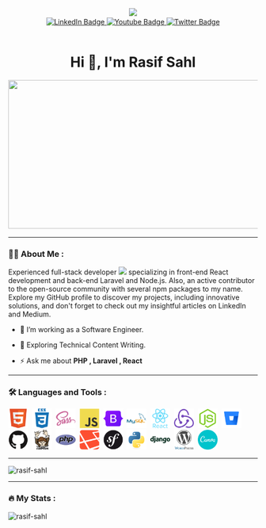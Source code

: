 <div id="header" align="center">
  <img src="https://media.giphy.com/media/4vzPXQbOxaOr1ZavUt/giphy.gif" width="100"/>
  
  <div id="badges">
     <a href="https://www.linkedin.com/in/rasifsahl/">
        <img src="https://img.shields.io/badge/LinkedIn-blue?style=for-the-badge&logo=linkedin&logoColor=white" alt="LinkedIn Badge"/>
     </a>
     <a href="https://www.youtube.com/c/CoachMillionaires">
        <img src="https://img.shields.io/badge/YouTube-red?style=for-the-badge&logo=youtube&logoColor=white" alt="Youtube Badge"/>
     </a>
     <a href="https://twitter.com/OpenDesk99">
        <img src="https://img.shields.io/badge/Twitter-blue?style=for-the-badge&logo=twitter&logoColor=white" alt="Twitter Badge"/>
     </a>
  </div>
  
  <img src="https://komarev.com/ghpvc/?username=your-github-username&style=flat-square&color=blue" alt=""/>
  
<!--  This part should be uncommented after a while. And the top line should be deleted  -->
<!--   <img src="https://komarev.com/ghpvc/?username=rasif-sahl&style=flat-square&color=blue" alt=""/> -->
  
  <h1>Hi 👋, I'm Rasif Sahl</h1>

</div>

<div align="center">
  <img src="https://media.giphy.com/media/d7qsgL2F2cUTNyhObs/giphy.gif" width="600" height="300"/>
</div>

---
### :man_technologist: About Me :

Experienced full-stack developer <img src="https://media.giphy.com/media/WUlplcMpOCEmTGBtBW/giphy.gif" width="30"> specializing in front-end React development and back-end Laravel and Node.js. Also, an active contributor to the open-source community with several npm packages to my name. Explore my GitHub profile to discover my projects, including innovative solutions, and don't forget to check out my insightful articles on LinkedIn and Medium.

- :telescope: I’m working as a Software Engineer.

- :seedling: Exploring Technical Content Writing.

- :zap: Ask me about **PHP , Laravel , React**

---
### :hammer_and_wrench: Languages and Tools :
<div>
  <img src="https://github.com/devicons/devicon/blob/master/icons/html5/html5-original.svg" title="HTML5" alt="HTML" width="40" height="40"/>&nbsp;
  <img src="https://github.com/devicons/devicon/blob/master/icons/css3/css3-plain-wordmark.svg"  title="CSS3" alt="CSS" width="40" height="40"/>&nbsp;
  <img src="https://github.com/devicons/devicon/blob/master/icons/sass/sass-original.svg" title="Java" alt="Java" width="40" height="40"/>&nbsp;
  <img src="https://github.com/devicons/devicon/blob/master/icons/javascript/javascript-original.svg" title="JavaScript" alt="JavaScript" width="40"         height="40"/>&nbsp;
    <img src="https://github.com/devicons/devicon/blob/master/icons/bootstrap/bootstrap-original.svg" title="Java" alt="Java" width="40" height="40"/>&nbsp;
  <img src="https://github.com/devicons/devicon/blob/master/icons/mysql/mysql-original-wordmark.svg" title="MySQL"  alt="MySQL" width="40"                   height="40"/>&nbsp;
  <img src="https://github.com/devicons/devicon/blob/master/icons/react/react-original-wordmark.svg" title="React" alt="React" width="40" height="40"/>&nbsp;
  <img src="https://github.com/devicons/devicon/blob/master/icons/redux/redux-original.svg" title="Java" alt="Java" width="40" height="40"/>&nbsp;
  <img src="https://github.com/devicons/devicon/blob/master/icons/nodejs/nodejs-original.svg" title="Java" alt="Java" width="40" height="40"/>&nbsp;
  <img src="https://github.com/devicons/devicon/blob/master/icons/bitbucket/bitbucket-original.svg" title="Java" alt="Java" width="40" height="40"/>&nbsp;
  <img src="https://github.com/devicons/devicon/blob/master/icons/github/github-original.svg" title="Java" alt="Java" width="40" height="40"/>&nbsp;
  <img src="https://github.com/devicons/devicon/blob/master/icons/composer/composer-original.svg" title="Java" alt="Java" width="40" height="40"/>&nbsp;
  <img src="https://github.com/devicons/devicon/blob/master/icons/php/php-original.svg" title="Java" alt="Java" width="40" height="40"/>&nbsp;
  <img src="https://github.com/devicons/devicon/blob/master/icons/laravel/laravel-plain.svg" title="Java" alt="Java" width="40" height="40"/>&nbsp;
  <img src="https://github.com/devicons/devicon/blob/master/icons/symfony/symfony-original.svg" title="Java" alt="Java" width="40" height="40"/>&nbsp;
  <img src="https://github.com/devicons/devicon/blob/master/icons/python/python-original.svg" title="Java" alt="Java" width="40" height="40"/>&nbsp;
  <img src="https://github.com/devicons/devicon/blob/master/icons/django/django-plain-wordmark.svg" title="Java" alt="Java" width="40" height="40"/>&nbsp;
  <img src="https://github.com/devicons/devicon/blob/master/icons/wordpress/wordpress-original.svg" title="Java" alt="Java" width="40" height="40"/>&nbsp;
  <img src="https://github.com/devicons/devicon/blob/master/icons/canva/canva-original.svg" title="Java" alt="Java" width="40" height="40"/>&nbsp;

</div>

---

<p>
<img align="center" src="https://github-readme-stats.vercel.app/api/top-langs?username=rasif-sahl&show_icons=true&theme=dark&title_color=2205ff&text_color=fff700&bg_color=0e0123&hide_border=true&cache_seconds=1800&locale=en&layout=compact" alt="rasif-sahl" />
</p>

---

### :fire: My Stats :

<!-- <img align="center" src="https://github-readme-stats.vercel.app/api?username=rasif-sahl&show_icons=true&locale=en&title_color=7A7ADB&icon_color=2234AE&text_color=D3D3D3&bg_color=0,000000,130F40" alt="rasif-sahl" /></p> -->

<p><img align="center" src="https://github-readme-streak-stats.herokuapp.com/?user=rasif-sahl&theme=highcontrast" alt="rasif-sahl" /></p>
